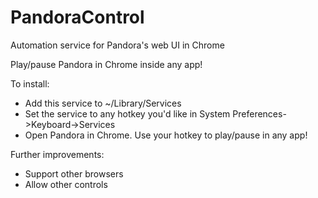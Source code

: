 # PandoraControl
Automation service for Pandora's web UI in Chrome

Play/pause Pandora in Chrome inside any app!

To install:
* Add this service to ~/Library/Services
* Set the service to any hotkey you'd like in System Preferences->Keyboard->Services
* Open Pandora in Chrome.  Use your hotkey to play/pause in any app!

Further improvements:
* Support other browsers
* Allow other controls
